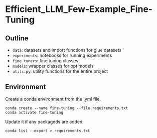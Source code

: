 # Efficient_LLM_Few-Example_Fine-Tuning

## Outline

- `data`: datasets and import functions for glue datasets
- `experiments`: notebooks for running experiments
- `fine_tuners`: fine tuning classes
- `models`: wrapper classes for opt models
- `utils.py`: utility functions for the entire project

## Environment
Create a conda environment from the .yml file.
```
conda create --name fine-tuning --file requirements.txt
conda activate fine-tuning
```
Update it if any packageds are added:
```
conda list --export > requirements.txt
```